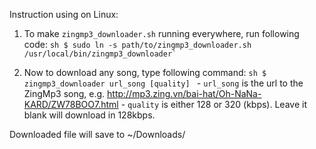 Instruction using on Linux:

  1. To make `zingmp3_downloader.sh` running everywhere, run following code:
    ```sh
    $ sudo ln -s path/to/zingmp3_downloader.sh /usr/local/bin/zingmp3_downloader`
    ```

  2. Now to download any song, type following command:
    ```sh
    $ zingmp3_downloader url_song [quality]
    ```
    - `url_song` is the url to the ZingMp3 song, e.g. http://mp3.zing.vn/bai-hat/Oh-NaNa-KARD/ZW78BOO7.html
    - `quality` is either 128 or 320 (kbps). Leave it blank will download in 128kbps.
  
  Downloaded file will save to ~/Downloads/
